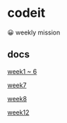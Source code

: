 # codeit

😀 weekly mission

## docs

[week1 ~ 6](https://github.com/hanseulhee/1-Weekly-Mission/tree/part1-%ED%95%9C%EC%8A%AC%ED%9D%AC)

[week7](./docs/week7/README.md)

[week8](./docs/week8/README.md)

[week12](./docs/week12/README.md)

